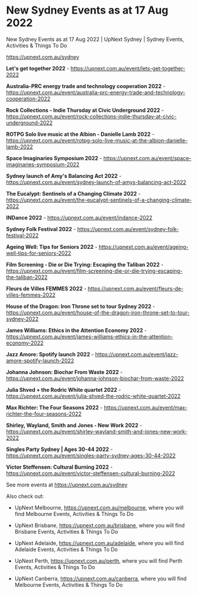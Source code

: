 # New Sydney Events as at 17 Aug 2022
New Sydney Events as at 17 Aug 2022 | UpNext Sydney | Sydney Events, Activities &amp; Things To Do

https://upnext.com.au/sydney


**Let's get together 2022** - https://upnext.com.au/event/lets-get-together-2022

**Australia-PRC energy trade and technology cooperation 2022** - https://upnext.com.au/event/australia-prc-energy-trade-and-technology-cooperation-2022

**Rock Collections - Indie Thursday at Civic Underground 2022** - https://upnext.com.au/event/rock-collections-indie-thursday-at-civic-underground-2022

**ROTPG Solo live music at the Albion - Danielle Lamb 2022** - https://upnext.com.au/event/rotpg-solo-live-music-at-the-albion-danielle-lamb-2022

**Space Imaginaries Symposium 2022** - https://upnext.com.au/event/space-imaginaries-symposium-2022

**Sydney launch of Amy's Balancing Act 2022** - https://upnext.com.au/event/sydney-launch-of-amys-balancing-act-2022

**The Eucalypt: Sentinels of a Changing Climate 2022** - https://upnext.com.au/event/the-eucalypt-sentinels-of-a-changing-climate-2022

**INDance 2022** - https://upnext.com.au/event/indance-2022

**Sydney Folk Festival 2022** - https://upnext.com.au/event/sydney-folk-festival-2022

**Ageing Well: Tips for Seniors 2022** - https://upnext.com.au/event/ageing-well-tips-for-seniors-2022

**Film Screening - Die or Die Trying: Escaping the Taliban 2022** - https://upnext.com.au/event/film-screening-die-or-die-trying-escaping-the-taliban-2022

**Fleurs de Villes FEMMES 2022** - https://upnext.com.au/event/fleurs-de-villes-femmes-2022

**House of the Dragon: Iron Throne set to tour Sydney 2022** - https://upnext.com.au/event/house-of-the-dragon-iron-throne-set-to-tour-sydney-2022

**James Williams: Ethics in the Attention Economy 2022** - https://upnext.com.au/event/james-williams-ethics-in-the-attention-economy-2022

**Jazz Amore: Spotify launch 2022** - https://upnext.com.au/event/jazz-amore-spotify-launch-2022

**Johanna Johnson: Biochar From Waste 2022** - https://upnext.com.au/event/johanna-johnson-biochar-from-waste-2022

**Julia Shved + the Rodric White quartet 2022** - https://upnext.com.au/event/julia-shved-the-rodric-white-quartet-2022

**Max Richter: The Four Seasons 2022** - https://upnext.com.au/event/max-richter-the-four-seasons-2022

**Shirley, Wayland, Smith and Jones - New Work 2022** - https://upnext.com.au/event/shirley-wayland-smith-and-jones-new-work-2022

**Singles Party Sydney | Ages 30-44 2022** - https://upnext.com.au/event/singles-party-sydney-ages-30-44-2022

**Victor Steffensen: Cultural Burning 2022** - https://upnext.com.au/event/victor-steffensen-cultural-burning-2022



See more events at https://upnext.com.au/sydney


Also check out:

* UpNext Melbourne, https://upnext.com.au/melbourne, where you will find Melbourne Events, Activities & Things To Do

* UpNext Brisbane, https://upnext.com.au/brisbane, where you will find Brisbane Events, Activities & Things To Do

* UpNext Adelaide, https://upnext.com.au/adelaide, where you will find Adelaide Events, Activities & Things To Do

* UpNext Perth, https://upnext.com.au/perth, where you will find Perth Events, Activities & Things To Do

* UpNext Canberra, https://upnext.com.au/canberra, where you will find Melbourne Events, Activities & Things To Do